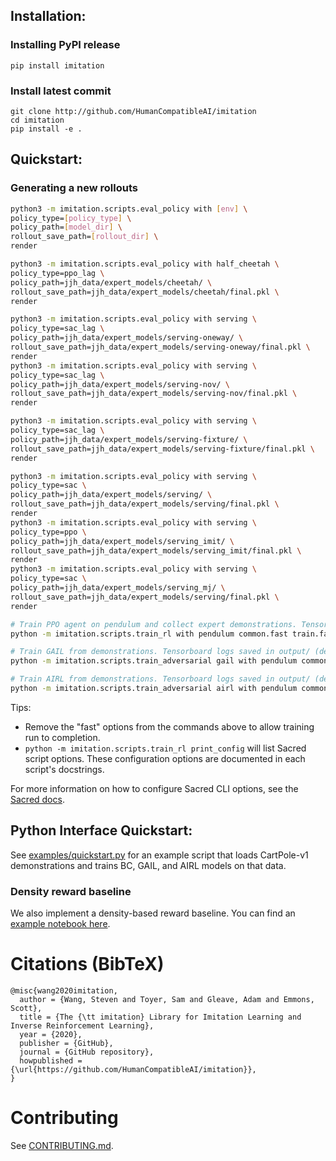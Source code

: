 ## Installation:

### Installing PyPI release

```
pip install imitation
```

### Install latest commit

```
git clone http://github.com/HumanCompatibleAI/imitation
cd imitation
pip install -e .
```
## Quickstart:

### Generating a new rollouts

```bash
python3 -m imitation.scripts.eval_policy with [env] \
policy_type=[policy_type] \
policy_path=[model_dir] \
rollout_save_path=[rollout_dir] \
render

python3 -m imitation.scripts.eval_policy with half_cheetah \
policy_type=ppo_lag \
policy_path=jjh_data/expert_models/cheetah/ \
rollout_save_path=jjh_data/expert_models/cheetah/final.pkl \
render

python3 -m imitation.scripts.eval_policy with serving \
policy_type=sac_lag \
policy_path=jjh_data/expert_models/serving-oneway/ \
rollout_save_path=jjh_data/expert_models/serving-oneway/final.pkl \
render
python3 -m imitation.scripts.eval_policy with serving \
policy_type=sac_lag \
policy_path=jjh_data/expert_models/serving-nov/ \
rollout_save_path=jjh_data/expert_models/serving-nov/final.pkl \
render

python3 -m imitation.scripts.eval_policy with serving \
policy_type=sac_lag \
policy_path=jjh_data/expert_models/serving-fixture/ \
rollout_save_path=jjh_data/expert_models/serving-fixture/final.pkl \
render

python3 -m imitation.scripts.eval_policy with serving \
policy_type=sac \
policy_path=jjh_data/expert_models/serving/ \
rollout_save_path=jjh_data/expert_models/serving/final.pkl \
render
python3 -m imitation.scripts.eval_policy with serving \
policy_type=ppo \
policy_path=jjh_data/expert_models/serving_imit/ \
rollout_save_path=jjh_data/expert_models/serving_imit/final.pkl \
render
python3 -m imitation.scripts.eval_policy with serving \
policy_type=sac \
policy_path=jjh_data/expert_models/serving_mj/ \
rollout_save_path=jjh_data/expert_models/serving/final.pkl \
render
```

```bash
# Train PPO agent on pendulum and collect expert demonstrations. Tensorboard logs saved in quickstart/rl/
python -m imitation.scripts.train_rl with pendulum common.fast train.fast rl.fast fast common.log_dir=quickstart/rl/

# Train GAIL from demonstrations. Tensorboard logs saved in output/ (default log directory).
python -m imitation.scripts.train_adversarial gail with pendulum common.fast demonstrations.fast train.fast rl.fast fast demonstrations.rollout_path=quickstart/rl/rollouts/final.pkl

# Train AIRL from demonstrations. Tensorboard logs saved in output/ (default log directory).
python -m imitation.scripts.train_adversarial airl with pendulum common.fast demonstrations.fast train.fast rl.fast fast demonstrations.rollout_path=quickstart/rl/rollouts/final.pkl
```
Tips:
  * Remove the "fast" options from the commands above to allow training run to completion.
  * `python -m imitation.scripts.train_rl print_config` will list Sacred script options. These configuration options are documented in each script's docstrings.

For more information on how to configure Sacred CLI options, see the [Sacred docs](https://sacred.readthedocs.io/en/stable/).


## Python Interface Quickstart:

See [examples/quickstart.py](examples/quickstart.py) for an example script that loads CartPole-v1 demonstrations and trains BC, GAIL, and AIRL models on that data.


### Density reward baseline

We also implement a density-based reward baseline. You can find an [example notebook here](examples/density_baseline_demo.ipynb).

# Citations (BibTeX)
```
@misc{wang2020imitation,
  author = {Wang, Steven and Toyer, Sam and Gleave, Adam and Emmons, Scott},
  title = {The {\tt imitation} Library for Imitation Learning and Inverse Reinforcement Learning},
  year = {2020},
  publisher = {GitHub},
  journal = {GitHub repository},
  howpublished = {\url{https://github.com/HumanCompatibleAI/imitation}},
}
```

# Contributing
See [CONTRIBUTING.md](CONTRIBUTING.md).
